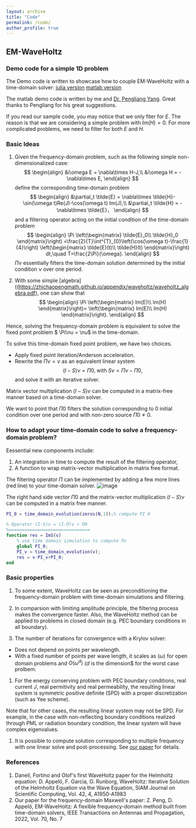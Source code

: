 ```yaml
---
layout: archive
title: "Code"
permalink: /code/
author_profile: true
---
```


## EM-WaveHoltz

### Demo code for a simple 1D problem
The Demo code is written to showcase how to couple EM-WaveHoltz with a time-domain solver:
[julia version](https://zhichaopengmath.github.io/files/WaveHoltz_1D_Demo.zip) [matlab version](https://zhichaopengmath.github.io/files/WaveHoltz_yang.m) 

The matlab demo code is written by me and [Dr. Pengliang Yang](https://yangpl.wordpress.com/). Great thanks to Pengliang for his great suggestions.

If you read our sample code, you may notice that we only fiter for $E$. The reason is that we are considering a simple problem with $Im(H)=0$. For more complicated problems, we need to filter for 
both $E$ and $H$.

### Basic Ideas
1. Given the frequency-domain problem, such as the following simple non-dimensionalized case:
$$
\begin{align}
&i\omega E = \nabla\times H-J,\\
&i\omega H = -\nabla\times E,
\end{align}
$$
define the corresponding time-domain problem
$$
\begin{align}
&\partial_t \tilde{E} =  \nabla\times \tilde{H}- \sin(\omega t)Re(J)-\cos(\omega t) Im(J),\\
&\partial_t \tilde{H} = -\nabla\times \tilde{E}，
\end{align}
$$
and a filtering operator acting on the initial condition of the time-domain problem
$$
\begin{align}
\Pi \left(\begin{matrix}
	    \tilde{E}_0\\
	    \tilde{H}_0
	     \end{matrix}\right)
=\frac{2}{T}\int^{T}_{0}\left(\cos(\omega t)-\frac{1}{4}\right)
\left(\begin{matrix}
	    \tilde{E}(t)\\
	    \tilde{H}(t)
	\end{matrix}\right)
	dt,\quad T=\frac{2\Pi}{\omega}.
\end{align}
$$
$\Pi\nu$ essentially filters the time-domain solution determined by the initial condition $\nu$ over one period.

1. With some simple [algebra]((https://zhichaopengmath.github.io/appendix/waveholtz/waveholtz_algebra.pdf), one can show that
$$
\begin{align}
\Pi \left(\begin{matrix}
Im(E)\\
Im(H)
\end{matrix}\right)=
\left(\begin{matrix}
Im(E)\\
Im(H)
\end{matrix}\right).
\end{align}
$$

Hence, solving the frequency-domain problem is equivalent to solve the fixed point problem 
$ \Pi\nu = \nu$ in the time-domain. 

To solve this time-domain fixed point problem, we have 
two choices.
- Apply fixed point iteration/Anderson acceleration. 
- Rewrite the $\Pi\nu = \nu$ as an equivalent linear system 
$$ (I-S)\nu = \Pi 0,\;\text{with}\;S\nu = \Pi \nu -\Pi 0,$$
and solve it with an iterative solver.

Matrix vector multiplication $(I-S)\nu$ can be computed in a matrix-free manner based on a time-domain solver.

We want to point that $\Pi 0$ filters the solution corresponding to $0$ initial condition over one period and with non-zero source $\Pi 0\neq 0$. 

### How to adapt your time-domain code to solve a frequency-domain problem? 
Eessential new components include:
1. An integration in time to compute the result of the filtering operator, 
1. A function to wrap matrix-vector multiplication in matrix free format.

The filtering operator $\Pi$ can be implemented by adding a few more lines (red line) to your time-domain solver.
![image](https://zhichaopengmath.github.io/files/WaveHoltzDemo.png)

The right hand side vector $\Pi 0$ and the  matrix-vector multiplication $(I-S)\nu$ can be computed in a matrix free manner.
```matlab
PI_0 = time_domain_evolution(zeros(N,1));% compute PI 0

% Operator (I-S)v = (I-Π)v + Π0
%===============================
function res = ImS(v)
    % use time domain simulation to compute Πv
    global PI_0;
    PI_v = time_domain_evolution(v);
    res = v-PI_v+PI_0;
end
```

### Basic properties
1. To some extent, WaveHoltz can be seen as preconditioning the frequency-domain problem with time-domain simulations and filtering.

1. In comparsion with limiting amplitude principle, the filtering process makes the convergence faster. Also, the WaveHoltz method can be applied to problems in closed domain (e.g. PEC boundary conditions in all boundary). 

1. The number of iterations for convergence with a Krylov solver:
- Does not depend on points per wavelength. 
- With a fixed number of points per wave length, it scales as $(\omega)$ for open domain problems and $O(\omega^d)$ ($d$ is the dimension$ for the worst case prolbem.

1. For the energy conserving problem with PEC boundary conditions, real current $J$, real permitivity and real permeability, the resulting linear system is symmetric positive definite (SPD) with a proper discretization (such as Yee scheme). 

Note that for other cases, the resulting linear system may not be SPD. For example, in the case with non-reflecting boundary conditions realized through PML or radiation boundary condition, the linear system will have complex eigenvalues. 

1. It is possible to compute solution corresponding to multiple frequency with one linear solve and post-processing. See [our paper](https://arxiv.org/abs/2103.14789) for details.
### References
1. Daneil, Fortino and Olof's first WaveHoltz paper for the Helmholtz equation: D. Appel&ouml;, F. Garcia, O. Runborg,  WaveHoltz: Iterative Solution of the Helmholtz Equation via the Wave Equation, SIAM Journal on Scientific Computing, Vol. 42, 4, A1950-A1983
1. Our paper for the frequency-domain Maxwell's paper: Z. Peng, D. Appel&ouml;, EM-WaveHoltz: A flexible frequency-domain method built from time-domain solvers, IEEE Transactions on Antennas and Propagation, 2022, Vol. 70, No. 7  
